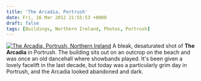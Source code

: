```yaml
---
title: 'The Arcadia, Portrush'
date: Fri, 16 Mar 2012 21:55:53 +0000
draft: false
tags: [Buildings, Northern Ireland, Photos, Portrush]
---
```


[![The Arcadia, Portrush, Northern Ireland](http://gerard.interwebworld.co.uk/files/2012/03/portrush-arcadia.jpg)](http://gerard.interwebworld.co.uk/files/2012/03/portrush-arcadia.jpg) A bleak, desaturated shot of **The Arcadia** in Portrush. The building sits out on an outcrop on the beach and was once an old dancehall where showbands played. It's been given a lovely facelift in the last decade, but today was a particularly grim day in Portrush, and the Arcadia looked abandoned and dark.